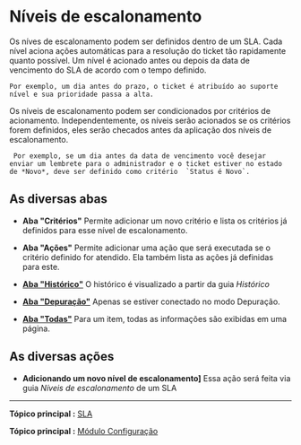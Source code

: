 Níveis de escalonamento
==================

Os níves de escalonamento podem ser definidos dentro de um SLA. Cada nível aciona ações automáticas para a resolução do ticket tão rapidamente quanto possível. Um nível é acionado antes ou depois da data de vencimento do SLA de acordo com o tempo definido.

    Por exemplo, um dia antes do prazo, o ticket é atribuído ao suporte nível e sua prioridade passa a alta.

Os níveis de escalonamento podem ser condicionados por critérios de acionamento. Independentemente, os níveis serão acionados se os critérios forem definidos, eles serão checados antes da aplicação dos níveis de escalonamento.

     Por exemplo, se um dia antes da data de vencimento você desejar enviar um lembrete para o administrador e o ticket estiver no estado de *Novo*, deve ser definido como critério  `Status é Novo`.


As diversas abas
----------------------

-   **Aba "Critérios"**
    Permite adicionar um novo critério e lista os critérios já definidos para esse nível de escalonamento.

-   **Aba "Ações"**
    Permite adicionar uma ação que será executada se o critério definido for atendido.
    Ela também lista as ações já definidas para este.

-   **[Aba "Histórico"](index.php?pt/As_diversas_abas/Aba_Historico.md)**
     O histórico é visualizado a partir da guia *Histórico*

-   **[Aba "Depuração"](index.php?pt/As_diversas_abas/Aba_Depuracao.md)**
    Apenas se estiver conectado no modo Depuração.

-   **[Aba "Todas"](index.php?pt/As_diversass_abas/Aba_Todas.md)**
     Para um item, todas as informações são exibidas em uma página.


As diversas ações
-----------------------
-   **Adicionando um novo nível de escalonamento]**
    Essa ação será feita via guia *Níveis de escalonamento* de um SLA

------
**Tópico principal :** [SLA](index.php?pt/08_Modulo_Configuracao/05_Sla/01_Sla.md "Administrando os SLA")

**Tópico principal :** [Módulo Configuração](index.php?pt/08_Modulo_Configuracao/01_Modulo_Configuracao.md "Módulo Configuração da GLPI")
